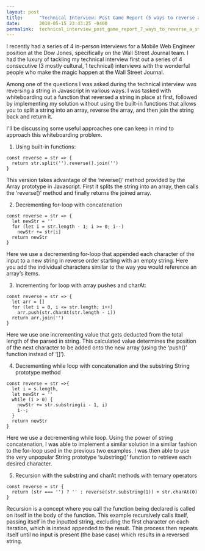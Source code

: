 ```yaml
---
layout: post
title:      "Technical Interview: Post Game Report (5 ways to reverse a string in JS)"
date:       2018-05-15 23:43:25 -0400
permalink:  technical_interview_post_game_report_7_ways_to_reverse_a_string_in_js
---
```



I recently had a series of 4 in-person interviews for a Mobile Web Engineer position at the Dow Jones, specifically on the Wall Street Journal team. I had the luxury of tackling my technical interview first out a series of 4 consecutive (3 mostly cultural, 1 technical) interviews with the wonderful people who make the magic happen at the Wall Street Journal. 

Among one of the questions I was asked during the technical interview was reversing a string in Javascript in various ways. I was tasked with whiteboarding out a function that reversed a string in place at first, followed by implementing my solution without using the built-in functions that allows you to split a string into an array, reverse the array, and then join the string back and return it. 

I'll be discussing some useful approaches one can keep in mind to approach this whiteboarding problem.

1. Using built-in functions:

```
const reverse = str => {
  return str.split('').reverse().join('')
}
```

This version takes advantage of the ‘reverse()’ method provided by the Array prototype in Javascript. First it splits the string into an array, then calls the ‘reverse()’ method and finally returns the joined array.

2. Decrementing for-loop with concatenation

```
const reverse = str => {
  let newStr = ''
  for (let i = str.length - 1; i >= 0; i--)
    newStr += str[i]
  return newStr
}
```

Here we use a decrementing for-loop that appended each character of the input to a new string in reverse order starting with an empty string. Here you add the individual characters similar to the way you would reference an array’s items.

3.  Incrementing for loop with array pushes and charAt:

```
const reverse = str => {
  let arr = []
  for (let i = 0, i <= str.length; i++)
    arr.push(str.charAt(str.length - i))
  return arr.join('')
}
```

Here we use one incrementing value that gets deducted from the total length of the parsed in string. This calculated value determines the position of the next character to be added onto the new array (using the ‘push()’ function instead of ‘[]’).

4. Decrementing while loop with concatenation and the substring String prototype method

```
const reverse = str =>{
  let i = s.length,
  let newStr = ''
  while (i > 0) {
    newStr += str.substring(i - 1, i)
    i--;
  }
  return newStr
}
```

Here we use a decrementing while loop. Using the power of string concatenation, I was able to implement a similar solution in a similar fashion to the for-loop used in the previous two examples. I was then able to use the very unpopular String prototype ‘substring()’ function to retrieve each desired character.

5.  Recursion with the substring and charAt methods with ternary operators

```
const reverse = str {
  return (str === '') ? '' : reverse(str.substring(1)) + str.charAt(0)
}
```

Recursion is a concept where you call the function being declared is called on itself in the body of the function. This example recursively calls itself, passing itself in the inputted string, excluding the first character on each iteration, which is instead appended to the result. This process then repeats itself until no input is present (the base case) which results in a reversed string.








